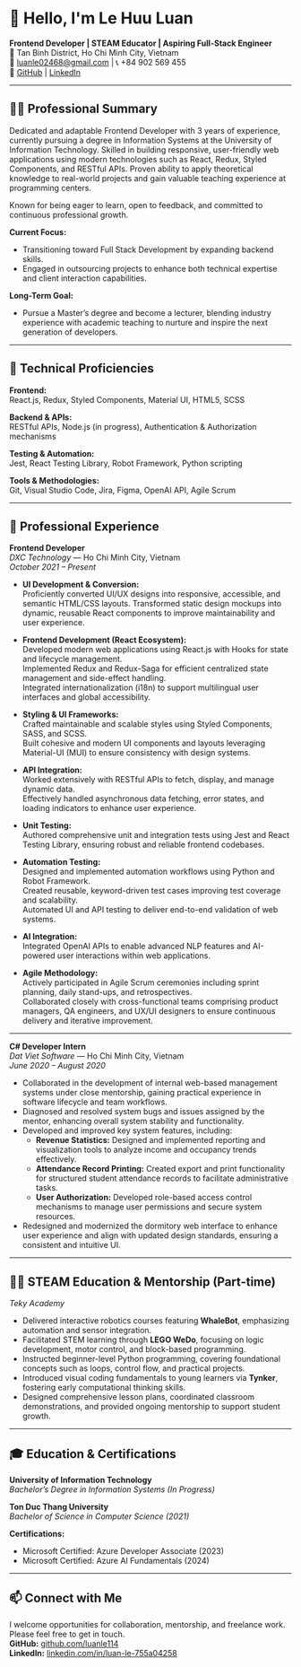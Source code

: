 # 👋 Hello, I'm Le Huu Luan

**Frontend Developer | STEAM Educator | Aspiring Full-Stack Engineer**  
📍 Tan Binh District, Ho Chi Minh City, Vietnam  
📧 luanle02468@gmail.com | 📞 +84 902 569 455  
🔗 [GitHub](https://github.com/luanle114) | [LinkedIn](https://www.linkedin.com/in/luan-le-755a04258/)

---

## 🧑‍💻 Professional Summary

Dedicated and adaptable Frontend Developer with 3 years of experience, currently pursuing a degree in Information Systems at the University of Information Technology. Skilled in building responsive, user-friendly web applications using modern technologies such as React, Redux, Styled Components, and RESTful APIs. Proven ability to apply theoretical knowledge to real-world projects and gain valuable teaching experience at programming centers.

Known for being eager to learn, open to feedback, and committed to continuous professional growth.

**Current Focus:**  
- Transitioning toward Full Stack Development by expanding backend skills.  
- Engaged in outsourcing projects to enhance both technical expertise and client interaction capabilities.

**Long-Term Goal:**  
- Pursue a Master’s degree and become a lecturer, blending industry experience with academic teaching to nurture and inspire the next generation of developers.

---

## 🔧 Technical Proficiencies

**Frontend:**  
React.js, Redux, Styled Components, Material UI, HTML5, SCSS

**Backend & APIs:**  
RESTful APIs, Node.js (in progress), Authentication & Authorization mechanisms

**Testing & Automation:**  
Jest, React Testing Library, Robot Framework, Python scripting

**Tools & Methodologies:**  
Git, Visual Studio Code, Jira, Figma, OpenAI API, Agile Scrum

---

## 💼 Professional Experience

**Frontend Developer**  
*DXC Technology* — Ho Chi Minh City, Vietnam  
*October 2021 – Present*  

- **UI Development & Conversion:**  
  Proficiently converted UI/UX designs into responsive, accessible, and semantic HTML/CSS layouts. Transformed static design mockups into dynamic, reusable React components to improve maintainability and user experience.

- **Frontend Development (React Ecosystem):**  
  Developed modern web applications using React.js with Hooks for state and lifecycle management.  
  Implemented Redux and Redux-Saga for efficient centralized state management and side-effect handling.  
  Integrated internationalization (i18n) to support multilingual user interfaces and global accessibility.

- **Styling & UI Frameworks:**  
  Crafted maintainable and scalable styles using Styled Components, SASS, and SCSS.  
  Built cohesive and modern UI components and layouts leveraging Material-UI (MUI) to ensure consistency with design systems.

- **API Integration:**  
  Worked extensively with RESTful APIs to fetch, display, and manage dynamic data.  
  Effectively handled asynchronous data fetching, error states, and loading indicators to enhance user experience.

- **Unit Testing:**  
  Authored comprehensive unit and integration tests using Jest and React Testing Library, ensuring robust and reliable frontend codebases.

- **Automation Testing:**  
  Designed and implemented automation workflows using Python and Robot Framework.  
  Created reusable, keyword-driven test cases improving test coverage and scalability.  
  Automated UI and API testing to deliver end-to-end validation of web systems.

- **AI Integration:**  
  Integrated OpenAI APIs to enable advanced NLP features and AI-powered user interactions within web applications.

- **Agile Methodology:**  
  Actively participated in Agile Scrum ceremonies including sprint planning, daily stand-ups, and retrospectives.  
  Collaborated closely with cross-functional teams comprising product managers, QA engineers, and UX/UI designers to ensure continuous delivery and iterative improvement.

---

**C# Developer Intern**  
*Dat Viet Software* — Ho Chi Minh City, Vietnam  
*June 2020 – August 2020*  

- Collaborated in the development of internal web-based management systems under close mentorship, gaining practical experience in software lifecycle and team workflows.  
- Diagnosed and resolved system bugs and issues assigned by the mentor, enhancing overall system stability and functionality.  
- Developed and improved key system features, including:  
  - **Revenue Statistics:** Designed and implemented reporting and visualization tools to analyze income and occupancy trends effectively.  
  - **Attendance Record Printing:** Created export and print functionality for structured student attendance records to facilitate administrative tasks.  
  - **User Authorization:** Developed role-based access control mechanisms to manage user permissions and secure system resources.  
- Redesigned and modernized the dormitory web interface to enhance user experience and align with updated design standards, ensuring a consistent and intuitive UI.

---

## 👨‍🏫 STEAM Education & Mentorship (Part-time)  
*Teky Academy*  

- Delivered interactive robotics courses featuring **WhaleBot**, emphasizing automation and sensor integration.  
- Facilitated STEM learning through **LEGO WeDo**, focusing on logic development, motor control, and block-based programming.  
- Instructed beginner-level Python programming, covering foundational concepts such as loops, control flow, and practical projects.  
- Introduced visual coding fundamentals to young learners via **Tynker**, fostering early computational thinking skills.  
- Designed comprehensive lesson plans, coordinated classroom demonstrations, and provided ongoing mentorship to support student growth.

---

## 🎓 Education & Certifications

**University of Information Technology**  
_Bachelor’s Degree in Information Systems (In Progress)_

**Ton Duc Thang University**  
_Bachelor of Science in Computer Science (2021)_

**Certifications:**  
- Microsoft Certified: Azure Developer Associate (2023)  
- Microsoft Certified: Azure AI Fundamentals (2024)

---

## 📫 Connect with Me

I welcome opportunities for collaboration, mentorship, and freelance work. Please feel free to get in touch.  
**GitHub:** [github.com/luanle114](https://github.com/luanle114)  
**LinkedIn:** [linkedin.com/in/luan-le-755a04258](https://www.linkedin.com/in/luan-le-755a04258/)
